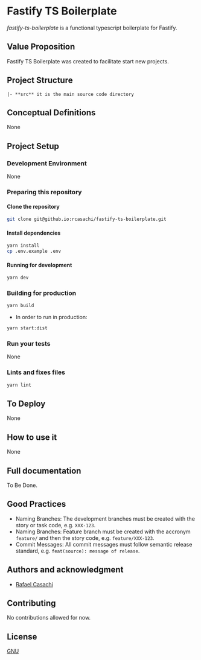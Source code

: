 # Fastify TS Boilerplate

*fastify-ts-boilerplate* is a functional typescript boilerplate for Fastify.

## Value Proposition

Fastify TS Boilerplate was created to facilitate start new projects.

## Project Structure

```text
|- **src** it is the main source code directory
```

## Conceptual Definitions

None

## Project Setup

### Development Environment

None

### Preparing this repository

#### Clone the repository

```bash
git clone git@github.io:rcasachi/fastify-ts-boilerplate.git
```

#### Install dependencies

```bash
yarn install
cp .env.example .env
```

#### Running for development

```bash
yarn dev
```

### Building for production

```bash
yarn build
```

- In order to run in production:

```bash
yarn start:dist
```

### Run your tests

None

### Lints and fixes files

```bash
yarn lint
```

## To Deploy

None

## How to use it

None

## Full documentation

To Be Done.

## Good Practices

- Naming Branches: The development branches must be created with the story or task code, e.g. `XXX-123`.
- Naming Branches: Feature branch must be created with the accronym `feature/` and then the story code, e.g. `feature/XXX-123`.
- Commit Messages: All commit messages must follow semantic release standard, e.g. `feat(source): message of release`.

## Authors and acknowledgment

- [Rafael Casachi](https://rafaelcasachi.dev)

## Contributing

No contributions allowed for now.

## License

[GNU](https://choosealicense.com/licenses/gnu/)
